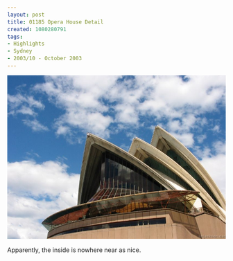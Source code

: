 ```yaml
---
layout: post
title: 01185 Opera House Detail
created: 1080280791
tags:
- Highlights
- Sydney
- 2003/10 - October 2003
---
```


<img src="/image/images/img_1185-354.jpg"/>

Apparently, the inside is nowhere near as nice.
